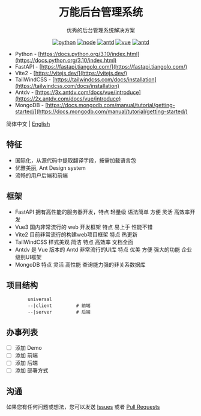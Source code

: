 <div align="center"><h1>万能后台管理系统</h1></div>

<div align="center">

优秀的后台管理系统解决方案

[![python](https://img.shields.io/badge/python-3.10-blue.svg?style=flat-square)]()
[![node](https://img.shields.io/badge/node-16.14.0-orange.svg?style=flat-square)]()
[![antd](https://img.shields.io/badge/antd-3.x-brightgreen.svg?style=flat-square)](https://2x.antdv.com/docs/vue/introduce)
[![vue](https://img.shields.io/badge/vue-3.x-orange.svg?style=flat-square)](https://2x.antdv.com/docs/vue/introduce)
[![antd](https://img.shields.io/badge/vite-2.x-orange.svg?style=flat-square)](https://2x.antdv.com/docs/vue/introduce)

</div>

- Python - [https://docs.python.org/3.10/index.html](https://docs.python.org/3.10/index.html)
- FastAPI - [https://fastapi.tiangolo.com/](https://fastapi.tiangolo.com/)
- Vite2 - [https://vitejs.dev/](https://vitejs.dev/)
- TailWindCSS - [https://tailwindcss.com/docs/installation](https://tailwindcss.com/docs/installation)
- Antdv - [https://3x.antdv.com/docs/vue/introduce](https://2x.antdv.com/docs/vue/introduce)
- MongoDB - [https://docs.mongodb.com/manual/tutorial/getting-started/](https://docs.mongodb.com/manual/tutorial/getting-started/)

 
简体中文 | [English](./README.md)

## 特征

- 国际化，从源代码中提取翻译字段，按需加载语言包
- 优雅美丽, Ant Design system
- 流畅的用户后端和前端

## 框架

 - FastAPI 拥有高性能的服务器开发，特点 轻量级 语法简单 方便 灵活 高效率开发
 - Vue3 国内非常流行的 web 开发框架 特点 易上手 性能不错
 - Vite2 目前非常流行的构建web项目框架 特点 热更新
 - TailWindCSS 样式美观 简洁 特点 高效率 文档全面 
 - Antdv 是 Vue 版本的 Antd 非常流行的UI库 特点 优美 方便 强大的功能 企业级别UI框架
 - MongoDB 特点 灵活 高性能 查询能力强的非关系数据库
 
## 项目结构  

```
        universal  
        --|client         # 前端
        --|server         # 后端
```

## 办事列表

- [ ] 添加 Demo
- [ ] 添加 前端
- [ ] 添加 后端
- [ ] 添加 部署方式

## 沟通

如果您有任何问题或想法，您可以发送 [Issues]() 或者 [Pull Requests]()